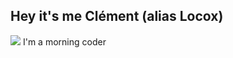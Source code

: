 ## Hey it's me Clément (alias Locox)
![](https://github.com/Locox-dev/Locox-dev/gif.gif)
I'm a morning coder
